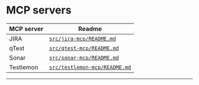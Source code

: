 # MCP servers

| MCP server        | Readme                                                        |
|-------------------|---------------------------------------------------------------|
| JIRA              | [`src/jira-mcp/README.md`](src/jira-mcp/README.md)            |
| qTest             | [`src/qtest-mcp/README.md`](src/qtest-mcp/README.md)          |
| Sonar             | [`src/sonar-mcp/README.md`](src/sonar-mcp/README.md)          |
| Testlemon         | [`src/testlemon-mcp/README.md`](src/testlemon-mcp/README.md)  |

---